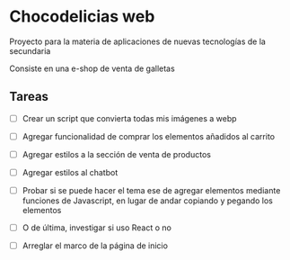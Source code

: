 # Chocodelicias web

Proyecto para la materia de aplicaciones de nuevas tecnologías de la secundaria

Consiste en una e-shop de venta de galletas

## Tareas

- [ ] Crear un script que convierta todas mis imágenes a webp

- [ ] Agregar funcionalidad de comprar los elementos añadidos al carrito

- [ ] Agregar estilos a la sección de venta de productos 

- [ ] Agregar estilos al chatbot

- [ ] Probar si se puede hacer el tema ese de agregar elementos mediante funciones de Javascript, en lugar de andar copiando y pegando los elementos

- [ ] O de última, investigar si uso React o no

- [ ] Arreglar el marco de la página de inicio
